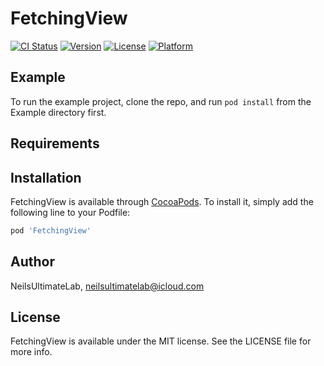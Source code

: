 # FetchingView

[![CI Status](http://img.shields.io/travis/NeilsUltimateLab/FetchingView.svg?style=flat)](https://travis-ci.org/NeilsUltimateLab/FetchingView)
[![Version](https://img.shields.io/cocoapods/v/FetchingView.svg?style=flat)](http://cocoapods.org/pods/FetchingView)
[![License](https://img.shields.io/cocoapods/l/FetchingView.svg?style=flat)](http://cocoapods.org/pods/FetchingView)
[![Platform](https://img.shields.io/cocoapods/p/FetchingView.svg?style=flat)](http://cocoapods.org/pods/FetchingView)

## Example

To run the example project, clone the repo, and run `pod install` from the Example directory first.

## Requirements

## Installation

FetchingView is available through [CocoaPods](http://cocoapods.org). To install
it, simply add the following line to your Podfile:

```ruby
pod 'FetchingView'
```

## Author

NeilsUltimateLab, neilsultimatelab@icloud.com

## License

FetchingView is available under the MIT license. See the LICENSE file for more info.

